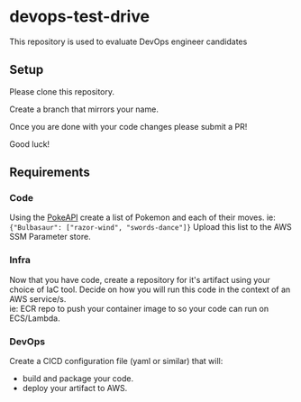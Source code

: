 # devops-test-drive
This repository is used to evaluate DevOps engineer candidates

## Setup
Please clone this repository.  

Create a branch that mirrors your name.  

Once you are done with your code changes please submit a PR!  

Good luck!

## Requirements

### Code
Using the [PokeAPI](https://pokeapi.co/) create a list of Pokemon and each of their moves. ie: 
`{"Bulbasaur": ["razor-wind", "swords-dance"]}`
Upload this list to the AWS SSM Parameter store.

### Infra
Now that you have code, create a repository for it's artifact using your choice of IaC tool.
Decide on how you will run this code in the context of an AWS service/s.  
ie: ECR repo to push your container image to so your code can run on ECS/Lambda.

### DevOps
Create a CICD configuration file (yaml or similar) that will: 
* build and package your code.
* deploy your artifact to AWS.
